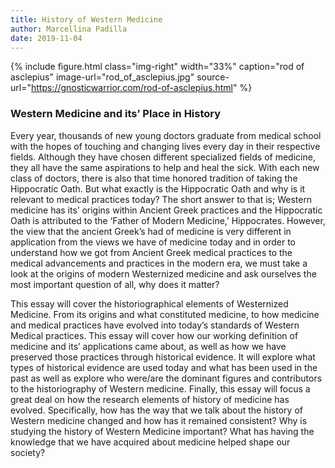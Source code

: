 ```yaml
---
title: History of Western Medicine
author: Marcellina Padilla
date: 2019-11-04
---
```



{% include figure.html
  class="img-right"
  width="33%"
  caption="rod of asclepius"
  image-url="rod_of_asclepius.jpg"
  source-url="https://gnosticwarrior.com/rod-of-asclepius.html"
%}

### Western Medicine and its’ Place in History ###
   
<p> Every year, thousands of new young doctors graduate from medical school with the hopes of touching and changing lives every day in their respective fields. Although they have chosen different specialized fields of medicine, they all have the same aspirations to help and heal the sick. With each new class of doctors, there is also that time honored tradition of taking the Hippocratic Oath. But what exactly is the Hippocratic Oath and why is it relevant to medical practices today? The short answer to that is; Western medicine has its’ origins within Ancient Greek practices and the Hippocratic Oath is attributed to the ‘Father of Modern Medicine,’ Hippocrates. However, the view that the ancient Greek’s had of medicine is very different in application from the views we have of medicine today and in order to understand how we got from Ancient Greek medical practices to the medical advancements and practices in the modern era, we must take a look at the origins of modern Westernized medicine and ask ourselves the most important question of all, why does it matter? 






This essay will cover the historiographical elements of Westernized Medicine. From its origins and what constituted medicine, to how medicine and medical practices have evolved into today’s standards of Western Medical practices. This essay will cover how our working definition of medicine and its’ applications came about, as well as how we have preserved those practices through historical evidence. It will explore what types of historical evidence are used today and what has been used in the past as well as explore who were/are the dominant figures and contributors to the historiography of Western medicine. Finally, this essay will focus a great deal on how the research elements of history of medicine has evolved. Specifically, how has the way that we talk about the history of Western medicine changed and how has it remained consistent? Why is studying the history of Western Medicine important? What has having the knowledge that we have acquired about medicine helped shape our society? 
